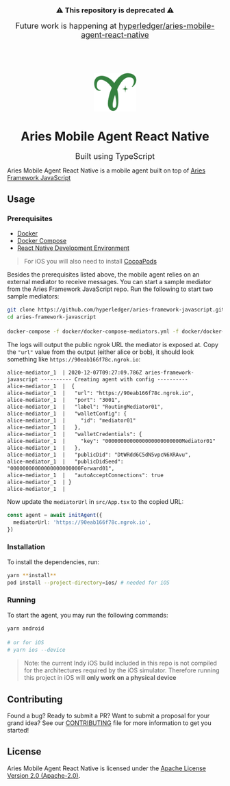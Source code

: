<p align="center">
  <h3 align="center">⚠️ This repository is deprecated ⚠️</h1>
  <p align="center"><font size="+1">Future work is happening at <a href="https://github.com/hyperledger/aries-mobile-agent-react-native">hyperledger/aries-mobile-agent-react-native</a></font></p>
</p>

<br/>
<br/>
<br/>

<p align="center">
  <img alt="Hyperledger Aries logo" src="images/aries-logo.png" width="100px" />
  <h1 align="center">Aries Mobile Agent React Native</h1>
  <p align="center"><font size="+1">Built using TypeScript</font></p>
</p>

Aries Mobile Agent React Native is a mobile agent built on top of [Aries Framework JavaScript](https://github.com/hyperledger/aries-framework-javascript)

## Usage

### Prerequisites

- [Docker](https://docs.docker.com/get-docker/)
- [Docker Compose](https://docs.docker.com/compose/install/)
- [React Native Development Environment](https://reactnative.dev/docs/environment-setup)

> For iOS you will also need to install [CocoaPods](https://cocoapods.org/)

Besides the prerequisites listed above, the mobile agent relies on an external mediator to receive messages. You can start a sample mediator from the Aries Framework JavaScript repo. Run the following to start two sample mediators:

```sh
git clone https://github.com/hyperledger/aries-framework-javascript.git
cd aries-framework-javascript

docker-compose -f docker/docker-compose-mediators.yml -f docker/docker-compose-mediators-ngrok.yml up
```

The logs will output the public ngrok URL the mediator is exposed at. Copy the `"url"` value from the output (either alice or bob), it should look something like `https://90eab166f78c.ngrok.io`:

```
alice-mediator_1  | 2020-12-07T09:27:09.786Z aries-framework-javascript ---------- Creating agent with config ----------
alice-mediator_1  |  {
alice-mediator_1  |   "url": "https://90eab166f78c.ngrok.io",
alice-mediator_1  |   "port": "3001",
alice-mediator_1  |   "label": "RoutingMediator01",
alice-mediator_1  |   "walletConfig": {
alice-mediator_1  |     "id": "mediator01"
alice-mediator_1  |   },
alice-mediator_1  |   "walletCredentials": {
alice-mediator_1  |     "key": "0000000000000000000000000Mediator01"
alice-mediator_1  |   },
alice-mediator_1  |   "publicDid": "DtWRdd6C5dN5vpcN6XRAvu",
alice-mediator_1  |   "publicDidSeed": "00000000000000000000000Forward01",
alice-mediator_1  |   "autoAcceptConnections": true
alice-mediator_1  | }
alice-mediator_1  |
```

Now update the `mediatorUrl` in `src/App.tsx` to the copied URL:

```ts
const agent = await initAgent({
  mediatorUrl: 'https://90eab166f78c.ngrok.io',
})
```

### Installation

To install the dependencies, run:

```sh
yarn **install**
pod install --project-directory=ios/ # needed for iOS

```

### Running

To start the agent, you may run the following commands:

```sh
yarn android

# or for iOS
# yarn ios --device

```

> Note: the current Indy iOS build included in this repo is not compiled for the architectures required by the iOS simulator.
> Therefore running this project in iOS will **only work on a physical device**

## Contributing

Found a bug? Ready to submit a PR? Want to submit a proposal for your grand idea? See our [CONTRIBUTING](CONTRIBUTING.md) file for more information to get you started!

## License

Aries Mobile Agent React Native is licensed under the [Apache License Version 2.0 (Apache-2.0)](LICENSE).
